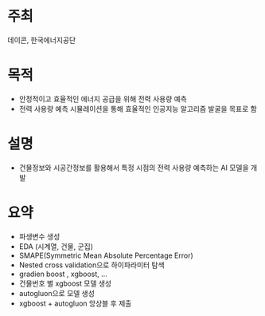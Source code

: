 # 주최
데이콘, 한국에너지공단

# 목적
- 안정적이고 효율적인 에너지 공급을 위해 전력 사용량 예측
- 전력 사용량 예측 시뮬레이션을 통해 효율적인 인공지능 알고리즘 발굴을 목표로 함

# 설명
- 건물정보와 시공간정보를 활용해서 특정 시점의 전력 사용량 예측하는 AI 모델을 개발

# 요약
- 파생변수 생성
- EDA (시계열, 건물, 군집)
- SMAPE(Symmetric Mean Absolute Percentage Error)
- Nested cross validation으로 하이파라미터 탐색
- gradien boost , xgboost, ...
- 건물번호 별 xgboost 모델 생성
- autogluon으로 모델 생성
- xgboost + autogluon 앙상블 후 제출
